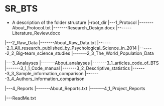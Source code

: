 # SR_BTS
- A description of the folder structure
|-root_dir
|---1_Protocol
|-------About_Protocol.txt
|-------Research_Design.docx
|-------Literature_Review.docx

|---2_Raw_Data
|-------About_Raw_Data.txt
|-------2_1_All_research_published_by_Psychological_Science_in_2014
|-------2_2_Big-team_science_studies
|-------2_3_The_World_Population_Data

|---3_Analayses
|-------About_analayses
|-------3_1_articles_code_of_BTS
|-------3_1_1_Code_manual
|-------3_2_Descriptive_statistics
|-------3_3_Sample_information_comparison
|-------3_4_Authors_information_comparison

|---4_Reports
|-------About_Reports.txt
|-------4_1_Project_Reports

|---ReadMe.txt


